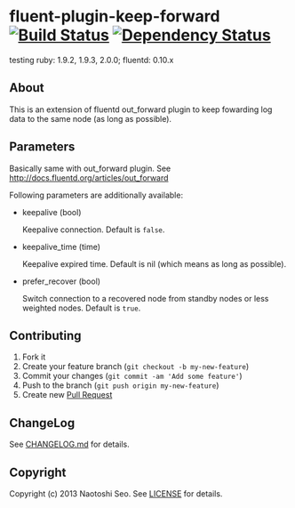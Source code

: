 # fluent-plugin-keep-forward [![Build Status](https://secure.travis-ci.org/sonots/fluent-plugin-keep-forward.png?branch=master)](http://travis-ci.org/sonots/fluent-plugin-keep-forward) [![Dependency Status](https://gemnasium.com/sonots/fluent-plugin-keep-forward.png)](https://gemnasium.com/sonots/fluent-plugin-keep-forward)

testing ruby: 1.9.2, 1.9.3, 2.0.0;  fluentd: 0.10.x

## About

This is an extension of fluentd out\_forward plugin to keep fowarding log data to the same node (as long as possible).

## Parameters

Basically same with out\_forward plugin. See http://docs.fluentd.org/articles/out_forward

Following parameters are additionally available: 

- keepalive (bool)

    Keepalive connection. Default is `false`.

- keepalive_time (time)

    Keepalive expired time. Default is nil (which means as long as possible).

- prefer_recover (bool)

    Switch connection to a recovered node from standby nodes or less weighted nodes. Default is `true`.

## Contributing

1. Fork it
2. Create your feature branch (`git checkout -b my-new-feature`)
3. Commit your changes (`git commit -am 'Add some feature'`)
4. Push to the branch (`git push origin my-new-feature`)
5. Create new [Pull Request](../../pull/new/master)

## ChangeLog

See [CHANGELOG.md](CHANGELOG.md) for details.

## Copyright

Copyright (c) 2013 Naotoshi Seo. See [LICENSE](LICENSE) for details.
